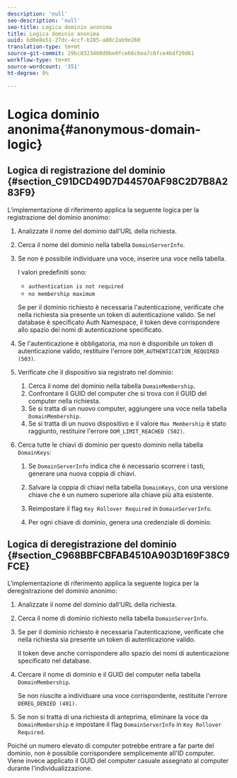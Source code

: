 ```yaml
---
description: 'null'
seo-description: 'null'
seo-title: Logica dominio anonima
title: Logica dominio anonima
uuid: bd0e8e51-27dc-4ccf-b285-a80c2ab9e260
translation-type: tm+mt
source-git-commit: 29bc8323460d9be0fce66cbea7c6fce46df20d61
workflow-type: tm+mt
source-wordcount: '351'
ht-degree: 0%

---
```



# Logica dominio anonima{#anonymous-domain-logic}

## Logica di registrazione del dominio {#section_C91DCD49D7D44570AF98C2D7B8A283F9}

L’implementazione di riferimento applica la seguente logica per la registrazione del dominio anonimo:

1. Analizzate il nome del dominio dall’URL della richiesta.
1. Cerca il nome del dominio nella tabella `DomainServerInfo`.
1. Se non è possibile individuare una voce, inserire una voce nella tabella.

   I valori predefiniti sono:

   * `authentication is not required`
   * `no membership maximum`

   Se per il dominio richiesto è necessaria l&#39;autenticazione, verificate che nella richiesta sia presente un token di autenticazione valido. Se nel database è specificato Auth Namespace, il token deve corrispondere allo spazio dei nomi di autenticazione specificato.
1. Se l&#39;autenticazione è obbligatoria, ma non è disponibile un token di autenticazione valido, restituire l&#39;errore `DOM_AUTHENTICATION_REQUIRED (503)`.
1. Verificate che il dispositivo sia registrato nel dominio:

   1. Cerca il nome del dominio nella tabella `DomainMembership`.
   1. Confrontare il GUID del computer che si trova con il GUID del computer nella richiesta.
   1. Se si tratta di un nuovo computer, aggiungere una voce nella tabella `DomainMembership`.
   1. Se si tratta di un nuovo dispositivo e il valore `Max Membership` è stato raggiunto, restituire l&#39;errore `DOM_LIMIT_REACHED (502)`.

1. Cerca tutte le chiavi di dominio per questo dominio nella tabella `DomainKeys`:

   1. Se `DomainServerInfo` indica che è necessario scorrere i tasti, generare una nuova coppia di chiavi.
   1. Salvare la coppia di chiavi nella tabella `DomainKeys`, con una versione chiave che è un numero superiore alla chiave più alta esistente.
   1. Reimpostare il flag `Key Rollover Required` in `DomainServerInfo`.

   1. Per ogni chiave di dominio, genera una credenziale di dominio.

## Logica di deregistrazione del dominio {#section_C968BBFCBFAB4510A903D169F38C9FCE}

L&#39;implementazione di riferimento applica la seguente logica per la deregistrazione del dominio anonimo:

1. Analizzate il nome del dominio dall’URL della richiesta.
1. Cerca il nome di dominio richiesto nella tabella `DomainServerInfo`.
1. Se per il dominio richiesto è necessaria l&#39;autenticazione, verificate che nella richiesta sia presente un token di autenticazione valido.

   Il token deve anche corrispondere allo spazio dei nomi di autenticazione specificato nel database.
1. Cercare il nome di dominio e il GUID del computer nella tabella `DomainMembership`.

   Se non riuscite a individuare una voce corrispondente, restituite l&#39;errore `DEREG_DENIED (401)`.

1. Se non si tratta di una richiesta di anteprima, eliminare la voce da `DomainMembership` e impostare il flag `DomainServerInfo` in `Key Rollover Required`.

Poiché un numero elevato di computer potrebbe entrare a far parte del dominio, non è possibile corrispondere semplicemente all&#39;ID computer. Viene invece applicato il GUID del computer casuale assegnato al computer durante l&#39;individualizzazione.
